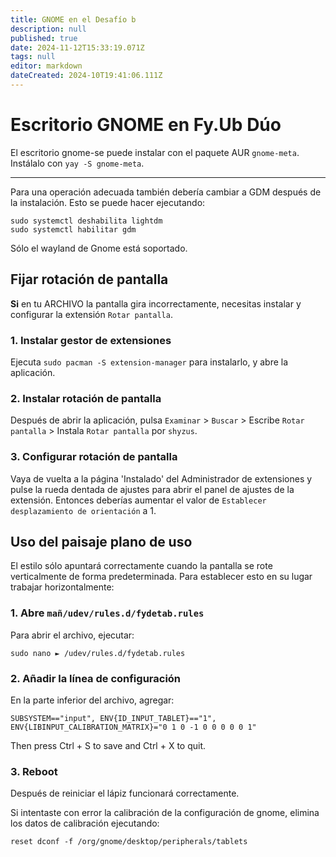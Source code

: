 ```yaml
---
title: GNOME en el Desafío b
description: null
published: true
date: 2024-11-12T15:33:19.071Z
tags: null
editor: markdown
dateCreated: 2024-10T19:41:06.111Z
---
```


# Escritorio GNOME en Fy.Ub Dúo

El escritorio gnome-se puede instalar con el paquete AUR `gnome-meta`.
Instálalo con `yay -S gnome-meta`.

---

Para una operación adecuada también debería cambiar a GDM después de la instalación. Esto se puede hacer ejecutando:

```
sudo systemctl deshabilita lightdm
sudo systemctl habilitar gdm
```

Sólo el wayland de Gnome está soportado.

## Fijar rotación de pantalla

**Si** en tu ARCHIVO la pantalla gira incorrectamente, necesitas instalar y configurar la extensión `Rotar pantalla`.

### 1. Instalar gestor de extensiones

Ejecuta `sudo pacman -S extension-manager` para instalarlo, y abre la aplicación.

### 2. Instalar rotación de pantalla

Después de abrir la aplicación, pulsa `Examinar` > `Buscar` > Escribe `Rotar pantalla` > Instala `Rotar pantalla` por `shyzus`.

### 3. Configurar rotación de pantalla

Vaya de vuelta a la página 'Instalado' del Administrador de extensiones y pulse la rueda dentada de ajustes para abrir el panel de ajustes de la extensión.
Entonces deberías aumentar el valor de `Establecer desplazamiento de orientación` a 1.

## Uso del paisaje plano de uso

El estilo sólo apuntará correctamente cuando la pantalla se rote verticalmente de forma predeterminada.
Para establecer esto en su lugar trabajar horizontalmente:

### 1. Abre `mañ/udev/rules.d/fydetab.rules`

Para abrir el archivo, ejecutar:

```
sudo nano ► /udev/rules.d/fydetab.rules
```

### 2. Añadir la línea de configuración

En la parte inferior del archivo, agregar:

```
SUBSYSTEM=="input", ENV{ID_INPUT_TABLET}=="1", ENV{LIBINPUT_CALIBRATION_MATRIX}="0 1 0 -1 0 0 0 0 0 1"
```

Then press Ctrl + S to save and Ctrl + X to quit.

### 3. Reboot

Después de reiniciar el lápiz funcionará correctamente.

Si intentaste con error la calibración de la configuración de gnome, elimina los datos de calibración ejecutando:

```
reset dconf -f /org/gnome/desktop/peripherals/tablets
```
